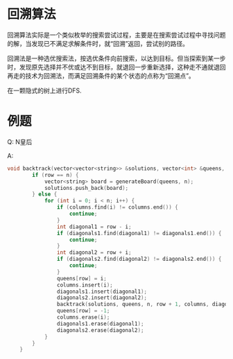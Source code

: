 # 回溯算法

回溯算法实际是一个类似枚举的搜索尝试过程，主要是在搜索尝试过程中寻找问题的解，当发现已不满足求解条件时，就“回溯”返回，尝试别的路径。

回溯法是一种选优搜索法，按选优条件向前搜索，以达到目标。但当探索到某一步时，发现原先选择并不优或达不到目标，就退回一步重新选择，这种走不通就退回再走的技术为回溯法，而满足回溯条件的某个状态的点称为“回溯点”。

在一颗隐式的树上进行DFS.

# 例题

Q: N皇后

A:

```cpp
void backtrack(vector<vector<string>> &solutions, vector<int> &queens, int n, int row, unordered_set<int> &columns, unordered_set<int> &diagonals1, unordered_set<int> &diagonals2) {
        if (row == n) {
            vector<string> board = generateBoard(queens, n);
            solutions.push_back(board);
        } else {
            for (int i = 0; i < n; i++) {
                if (columns.find(i) != columns.end()) {
                    continue;
                }
                int diagonal1 = row - i;
                if (diagonals1.find(diagonal1) != diagonals1.end()) {
                    continue;
                }
                int diagonal2 = row + i;
                if (diagonals2.find(diagonal2) != diagonals2.end()) {
                    continue;
                }
                queens[row] = i;
                columns.insert(i);
                diagonals1.insert(diagonal1);
                diagonals2.insert(diagonal2);
                backtrack(solutions, queens, n, row + 1, columns, diagonals1, diagonals2);
                queens[row] = -1;
                columns.erase(i);
                diagonals1.erase(diagonal1);
                diagonals2.erase(diagonal2);
            }
        }
    }

```

